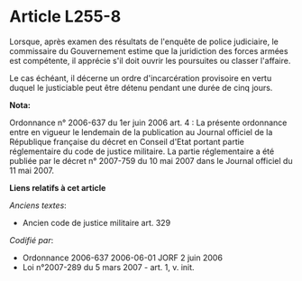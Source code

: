 # Article L255-8

Lorsque, après examen des résultats de l'enquête de police judiciaire, le commissaire du Gouvernement estime que la
juridiction des forces armées est compétente, il apprécie s'il doit ouvrir les poursuites ou classer l'affaire.

Le cas échéant, il décerne un ordre d'incarcération provisoire en vertu duquel le justiciable peut être détenu pendant une
durée de cinq jours.

**Nota:**

Ordonnance n° 2006-637 du 1er juin 2006 art. 4 : La présente ordonnance entre en vigueur le lendemain de la publication au
Journal officiel de la République française du décret en Conseil d'Etat portant partie réglementaire du code de justice
militaire. La partie réglementaire a été publiée par le décret n° 2007-759 du 10 mai 2007 dans le Journal officiel du 11 mai
2007.

**Liens relatifs à cet article**

_Anciens textes_:

  - Ancien code de justice militaire art. 329

_Codifié par_:

  - Ordonnance 2006-637 2006-06-01 JORF 2 juin 2006
  - Loi n°2007-289 du 5 mars 2007 - art. 1, v. init.
